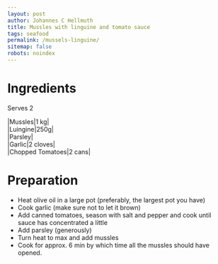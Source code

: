 ```yaml
---
layout: post
author: Johannes C Hellmuth
title: Mussles with linguine and tomato sauce
tags: seafood
permalink: /mussels-linguine/
sitemap: false
robots: noindex
---
```


# Ingredients
Serves 2  

|Mussles|1 kg|  
|Luingine|250g|   
|Parsley|  
|Garlic|2 cloves|  
|Chopped Tomatoes|2 cans|  

# Preparation
* Heat olive oil in a large pot (preferably, the largest pot you have)
* Cook garlic (make sure not to let it brown)
* Add canned tomatoes, season with salt and pepper and cook until sauce has concentrated a little
* Add parsley (generously)
* Turn heat to max and add mussles 
* Cook for approx. 6 min by which time all the mussles should have opened. 
